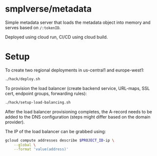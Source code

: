 # smplverse/metadata

Simple metadata server that loads the metadata object into memory and serves
based on `/:tokenID`. 

Deployed using cloud run, CI/CD using cloud build.

# Setup

To create two regional deployments in us-central1 and
europe-west1:

```sh
./hack/deploy.sh
```

To provision the load balancer (create backend service,
URL-maps, SSL cert, endpoint groups, forwarding rules):

```sh
./hack/setup-load-balancing.sh
```

After the load balancer provisioning completes, the A-record needs to be added
to the DNS configuration (steps might differ based on the domain provider). 

The IP of the load balancer can be grabbed using:

```sh
gcloud compute addresses describe $PROJECT_ID-ip \
    --global \
    --format 'value(address)'
```

